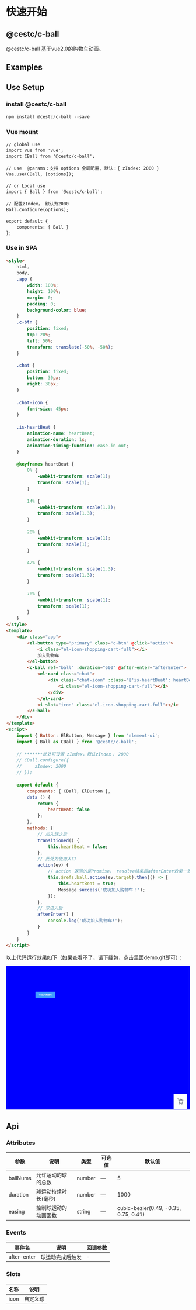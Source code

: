 # 快速开始

## @cestc/c-ball

@cestc/c-ball 基于vue2.0的购物车动画。

## Examples

## Use Setup

### install @cestc/c-ball

```javascript
npm install @cestc/c-ball --save
```

### Vue mount

```vuejs
// global use
import Vue from 'vue';
import CBall from '@cestc/c-ball';

// use  @params：支持 options 全局配置, 默认：{ zIndex: 2000 }
Vue.use(CBall, [options]);

// or Local use
import { Ball } from '@cestc/c-ball';

// 配置zIndex， 默认为2000
Ball.configure(options);

export default {
    components: { Ball }
};
```

### Use in SPA

```html
<style>
    html,
    body,
    .app {
        width: 100%;
        height: 100%;
        margin: 0;
        padding: 0;
        background-color: blue;
    }
    .c-btn {
        position: fixed;
        top: 20%;
        left: 50%;
        transform: translate(-50%, -50%);
    }

    .chat {
        position: fixed;
        bottom: 30px;
        right: 30px;
    }

    .chat-icon {
        font-size: 45px;
    }

    .is-heartBeat {
        animation-name: heartBeat;
        animation-duration: 1s;
        animation-timing-function: ease-in-out;
    }

    @keyframes heartBeat {
        0% {
            -webkit-transform: scale(1);
            transform: scale(1);
        }

        14% {
            -webkit-transform: scale(1.3);
            transform: scale(1.3);
        }

        28% {
            -webkit-transform: scale(1);
            transform: scale(1);
        }

        42% {
            -webkit-transform: scale(1.3);
            transform: scale(1.3);
        }

        70% {
            -webkit-transform: scale(1);
            transform: scale(1);
        }
    }
</style>
<template>
    <div class="app">
        <el-button type="primary" class="c-btn" @click="action">
            <i class="el-icon-shopping-cart-full"></i>
            加入购物车
        </el-button>
        <c-ball ref="ball" :duration="600" @after-enter="afterEnter">
            <el-card class="chat">
                <div class="chat-icon" :class="{'is-heartBeat': heartBeat}" @animationend="transitioned">
                    <i class="el-icon-shopping-cart-full"></i>
                </div>
            </el-card>
            <i slot="icon" class="el-icon-shopping-cart-full"></i>
        </c-ball>
    </div>
</template>
<script>
    import { Button: ElButton, Message } from 'element-ui';
    import { Ball as CBall } from '@cestc/c-ball';

    // *******此处可设置 zIndex，默认zIndex： 2000
    // CBall.configure({
    //     zIndex: 2000
    // });

    export default {
        components: { CBall, ElButton },
        data () {
            return {
                heartBeat: false
            };
        },
        methods: {
            // 加入球之后
            transitioned() {
                this.heartBeat = false;
            },
            // 此处为使用入口
            action(ev) {
                // action 返回的是Promise， resolve结果跟afterEnter效果一致
                this.$refs.ball.action(ev.target).then(() => {
                    this.heartBeat = true;
                    Message.success('成功加入购物车！');
                });
            },
            // 求进入后
            afterEnter() {
                console.log('成功加入购物车!');
            }
        }
    }
</script>
```

以上代码运行效果如下（如果查看不了，请下载包，点击里面demo.gif即可）：

![demo.gif](https://github.com/Hyhello/vue-ball/blob/master/demo.gif)

## Api

### Attributes

| 参数              | 说明                 | 类型            | 可选值 | 默认值 |
| ----------------- | ------------------- | --------------- | ------ | ------ |
| ballNums          | 允许运动的球的总数    | number          | —     |  5  |
| duration          | 球运动持续时长(毫秒)  | number          | —     | 1000 |
| easing            | 控制球运动的动画函数  | string          | —    | cubic-bezier(0.49, -0.35, 0.75, 0.41)     |

### Events

| 事件名 | 说明               | 回调参数 |
| ------ | ------------------ | -------- |
| after-enter  | 球运动完成后触发 | - |

### Slots

| 名称 | 说明               |
| ------ | ----------------|
| icon   | 自定义球         |
